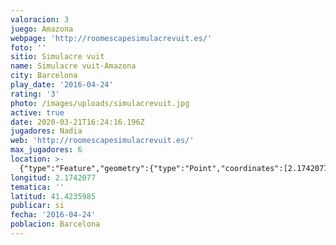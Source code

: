 ```yaml
---
valoracion: 3
juego: Amazona
webpage: 'http://roomescapesimulacrevuit.es/'
foto: ''
sitio: Simulacre vuit
name: Simulacre vuit-Amazona
city: Barcelona
play_date: '2016-04-24'
rating: '3'
photo: /images/uploads/simulacrevuit.jpg
active: true
date: 2020-03-21T16:24:16.196Z
jugadores: Nadia
web: 'http://roomescapesimulacrevuit.es/'
max_jugadores: 6
location: >-
  {"type":"Feature","geometry":{"type":"Point","coordinates":[2.1742077,41.4235985]}}
longitud: 2.1742077
tematica: ''
latitud: 41.4235985
publicar: si
fecha: '2016-04-24'
poblacion: Barcelona
---
```

